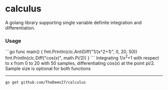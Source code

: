 # calculus
A golang library supporting single variable definite integration and differentiation. 
<h3>Usage</h3>
```go
func main() {
  fmt.Println(clc.AntiDiff("1/(x^2+1)", 0, 20, 50))
  fmt.Println(clc.Diff("cos(x)", math.Pi/2))
}
```
Integrating 1/x<sup>2</sup>+1 with respect to x from 0 to 20 with 50 samples,
differentiating cos(x) at the point pi/2. Sample size is optional for both functions

---
`go get github.com/TheDemx27/calculus`
